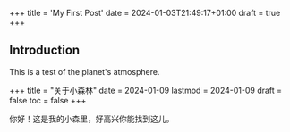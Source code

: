 +++
title = 'My First Post'
date = 2024-01-03T21:49:17+01:00
draft = true
+++

## Introduction

This is a test of the planet's atmosphere.


+++ title = "关于小森林" date = 2024-01-09 lastmod = 2024-01-09 draft = false toc = false +++


你好！这是我的小森里，好高兴你能找到这儿。